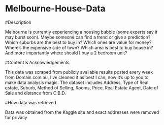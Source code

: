 # Melbourne-House-Data
#Description

Melbourne is currently experiencing a housing bubble (some experts say it may burst soon). Maybe someone can find a trend or give a prediction? Which suburbs are the best to buy in? Which ones are value for money? Where’s the expensive side of town? Which area is best to buy house in? And more importantly where should I buy a 2 bedroom unit?

#Content & Acknowledgements

This data was scraped from publicly available results posted every week from Domain.com.au, I’ve cleaned it as best I can, now it’s up to you to make data analysis magic. The dataset includes Address, Type of Real estate, Suburb, Method of Selling, Rooms, Price, Real Estate Agent, Date of Sale and distance from C.B.D.

#How data was retrieved

Data was obtained from the Kaggle site and exact addresses were removed for privacy
